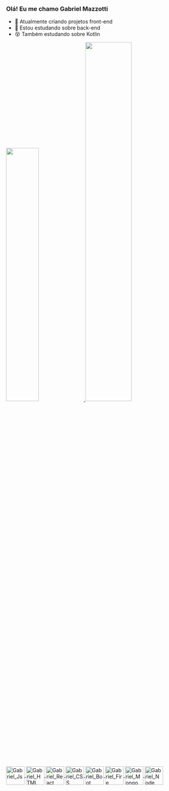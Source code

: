 ### Olá! Eu me chamo Gabriel Mazzotti

- 🔭 Atualmente criando projetos front-end
- 🌱 Estou estudando sobre back-end
- 😵 Também estudando sobre Kotlin

<div>
<a href="https://github.com/Mazzotti1">
<img width="42%"src="https://github-readme-stats.vercel.app/api/?username=Mazzotti1&show_icons=true&theme=radical&include_all_comits=true&count_private=true"/>
<a href="https://github.com/Mazzotti1">
<img width="50%" src="https://github-readme-stats.vercel.app/api/top-langs/?username=Mazzotti1&layout=compact)](https://github.com/anuraghazra/github-readme-stats)"

</div>

<div style="display: inline_block"><br>
<img align="center" alt="Gabriel_Js" height="50" width"50" src="https://cdn.jsdelivr.net/gh/devicons/devicon/icons/javascript/javascript-original.svg" />
<img align="center" alt="Gabriel_HTML" height="50" width"50" src="https://cdn.jsdelivr.net/gh/devicons/devicon/icons/html5/html5-original.svg" />        
<img align="center" alt="Gabriel_React" height="50" width"50" src="https://cdn.jsdelivr.net/gh/devicons/devicon/icons/react/react-original.svg" />
<img align="center" alt="Gabriel_CSS" height="50" width"50" src="https://cdn.jsdelivr.net/gh/devicons/devicon/icons/css3/css3-original.svg" />
<img align="center" alt="Gabriel_Boot" height="50" width"50" src="https://cdn.jsdelivr.net/gh/devicons/devicon/icons/bootstrap/bootstrap-original.svg" />
<img align="center" alt="Gabriel_Fire" height="50" width"50" src="https://cdn.jsdelivr.net/gh/devicons/devicon/icons/firebase/firebase-plain.svg" />
<img align="center" alt="Gabriel_Mongo" height="50" width"50" src="https://cdn.jsdelivr.net/gh/devicons/devicon/icons/mongodb/mongodb-original.svg" />
<img align="center" alt="Gabriel_Node" height="50" width"50" src="https://cdn.jsdelivr.net/gh/devicons/devicon/icons/nodejs/nodejs-original.svg" />

